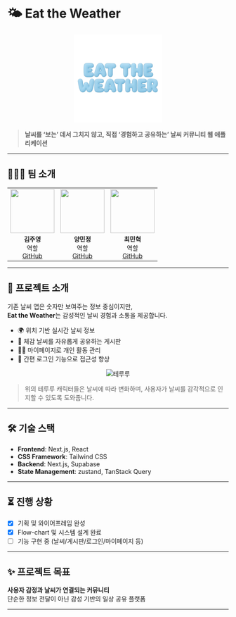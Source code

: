 # 🌤️ Eat the Weather

<p align="center">
  <img src="public/EatTheWeather.png" alt="Eat the Weather Logo" width="200"/>
</p>

> **날씨를 ‘보는’ 데서 그치지 않고, 직접 ‘경험하고 공유하는’ 날씨 커뮤니티 웹 애플리케이션**

---

## 🧑‍🤝‍🧑 팀 소개

<div align="center">

<table>
  <tr align="center">
    <td>
      <img src="https://avatars.githubusercontent.com/1juyoung" width="100" height="100"/><br/>
      <b>김주영</b><br/>
      역할<br/>
      <a href="https://github.com/1juyoung">GitHub</a>
    </td>
    <td>
      <img src="https://avatars.githubusercontent.com/dev-vming" width="100" height="100"/><br/>
      <b>양민정</b><br/>
      역할<br/>
      <a href="https://github.com/dev-vming">GitHub</a>
    </td>
    <td>
      <img src="https://avatars.githubusercontent.com/ChoiMHMH" width="100" height="100"/><br/>
      <b>최민혁</b><br/>
      역할<br/>
      <a href="https://github.com/ChoiMHMH">GitHub</a>
    </td>
  </tr>
</table>

</div>

---

## 🌈 프로젝트 소개

기존 날씨 앱은 숫자만 보여주는 정보 중심이지만,  
**Eat the Weather**는 감성적인 날씨 경험과 소통을 제공합니다.

- 🌍 위치 기반 실시간 날씨 정보
- 📮 체감 날씨를 자유롭게 공유하는 게시판
- 🧑‍💻 마이페이지로 개인 활동 관리
- 🔐 간편 로그인 기능으로 접근성 향상

<p align="center">
  <img src="테루루_이미지_URL" alt="테루루" width="100"/>
</p>

> 위의 테루루 캐릭터들은 날씨에 따라 변화하며, 사용자가 날씨를 감각적으로 인지할 수 있도록 도와줍니다.

---

## 🛠️ 기술 스택

- **Frontend**: Next.js, React  
- **CSS Framework**: Tailwind CSS  
- **Backend**: Next.js, Supabase  
- **State Management**: zustand, TanStack Query

---

## ⏳ 진행 상황

- [x] 기획 및 와이어프레임 완성
- [x] Flow-chart 및 시스템 설계 완료
- [ ] 기능 구현 중 (날씨/게시판/로그인/마이페이지 등)

---

## ✨ 프로젝트 목표

**사용자 감정과 날씨가 연결되는 커뮤니티**  
단순한 정보 전달이 아닌 감성 기반의 일상 공유 플랫폼

---
